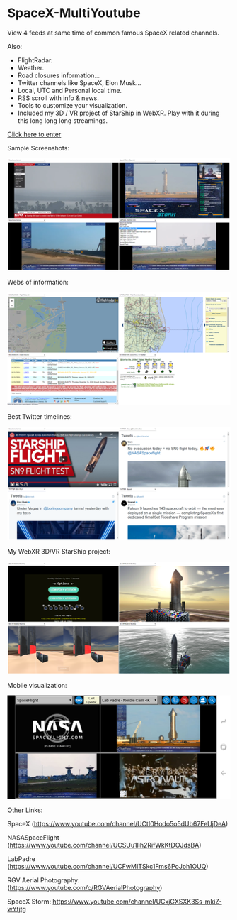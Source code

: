 # SpaceX-MultiYoutube

View 4 feeds at same time of common famous SpaceX related channels.

Also:
- FlightRadar.
- Weather.
- Road closures information...
- Twitter channels like SpaceX, Elon Musk...
- Local, UTC and Personal local time.
- RSS scroll with info & news.
- Tools to customize your visualization.
- Included my 3D / VR project of StarShip in WebXR. Play with it during this long long long streamings.

[Click here to enter](https://elricdog.github.io/SpaceX-MultiYoutube/view.html)

Sample Screenshots:

![Image of 4 feeds](https://github.com/elricdog/SpaceX-MultiYoutube/blob/main/Images/sample1.png)

Webs of information:

![Image of information webs](https://github.com/elricdog/SpaceX-MultiYoutube/blob/main/Images/sample2.png)

Best Twitter timelines:

![Image of twitter feeds](https://github.com/elricdog/SpaceX-MultiYoutube/blob/main/Images/sample3.png)

My WebXR 3D/VR StarShip project:

![Image of 3D / VR](https://github.com/elricdog/SpaceX-MultiYoutube/blob/main/Images/sample4.png)

Mobile visualization:

![Mobile visualization](https://github.com/elricdog/SpaceX-MultiYoutube/blob/main/Images/sample5.jpg)

Other Links:

SpaceX
(https://www.youtube.com/channel/UCtI0Hodo5o5dUb67FeUjDeA)

NASASpaceFlight
(https://www.youtube.com/channel/UCSUu1lih2RifWkKtDOJdsBA)

LabPadre
(https://www.youtube.com/channel/UCFwMITSkc1Fms6PoJoh1OUQ)

RGV Aerial Photography:
(https://www.youtube.com/c/RGVAerialPhotography)

SpaceX Storm:
https://www.youtube.com/channel/UCxjGXSXK3Ss-mkiZ-wYtjtg
